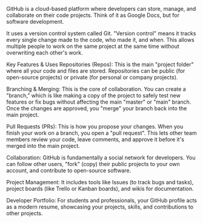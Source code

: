 GitHub is a cloud-based platform where developers can store, manage, and collaborate on their code projects. Think of it as Google Docs, but for software development.

It uses a version control system called Git. "Version control" means it tracks every single change made to the code, who made it, and when. This allows multiple people to work on the same project at the same time without overwriting each other's work.

Key Features & Uses
Repositories (Repos): This is the main "project folder" where all your code and files are stored. Repositories can be public (for open-source projects) or private (for personal or company projects).

Branching & Merging: This is the core of collaboration. You can create a "branch," which is like making a copy of the project to safely test new features or fix bugs without affecting the main "master" or "main" branch. Once the changes are approved, you "merge" your branch back into the main project.

Pull Requests (PRs): This is how you propose your changes. When you finish your work on a branch, you open a "pull request". This lets other team members review your code, leave comments, and approve it before it's merged into the main project.

Collaboration: GitHub is fundamentally a social network for developers. You can follow other users, "fork" (copy) their public projects to your own account, and contribute to open-source software.

Project Management: It includes tools like Issues (to track bugs and tasks), project boards (like Trello or Kanban boards), and wikis for documentation.

Developer Portfolio: For students and professionals, your GitHub profile acts as a modern resume, showcasing your projects, skills, and contributions to other projects.
